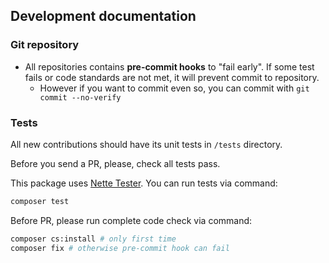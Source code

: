 ## Development documentation

### Git repository

- All repositories contains **pre-commit hooks** to "fail early".
If some test fails or code standards are not met, it will prevent
commit to repository.
    - However if you want to commit even so, you can commit with
    `git commit --no-verify`

### Tests

All new contributions should have its unit tests in `/tests` directory.

Before you send a PR, please, check all tests pass.

This package uses [Nette Tester](https://tester.nette.org/). You can run tests via command:
```bash
composer test
````

Before PR, please run complete code check via command:
```bash
composer cs:install # only first time
composer fix # otherwise pre-commit hook can fail
````
